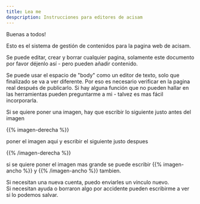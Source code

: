```yaml
---
title: Lea me
despcription: Instrucciones para editores de acisam
---
```

Buenas a todos!

Esto es el sistema de gestión de contenidos para la pagina web de acisam.

Se puede editar, crear y borrar cualquier pagina, solamente este documento por favor déjenlo así - pero pueden añadir contenido.

Se puede usar el espacio de "body" como un editor de texto, solo que finalizado se va a ver diferente. Por eso es necesario verificar en la pagina real después de publicarlo. Si hay alguna función que no pueden hallar en las herramientas  pueden preguntarme a mi - talvez es mas fácil incorporarla.

Si se quiere poner una imagen, hay que escribir lo siguiente justo antes del imagen

{{% imagen-derecha %}}

poner el imagen aqui y escribir el siguiente justo despues

{{% /imagen-derecha %}}

si se quiere poner el imagen mas grande se puede escribir {{% imagen-ancho %}} y {{% /imagen-ancho %}} tambien.

Si necesitan una nueva cuenta, puedo enviarles un vinculo nuevo.\
Si necesitan ayuda o borraron algo por accidente pueden escribirme a ver si lo podemos salvar.
